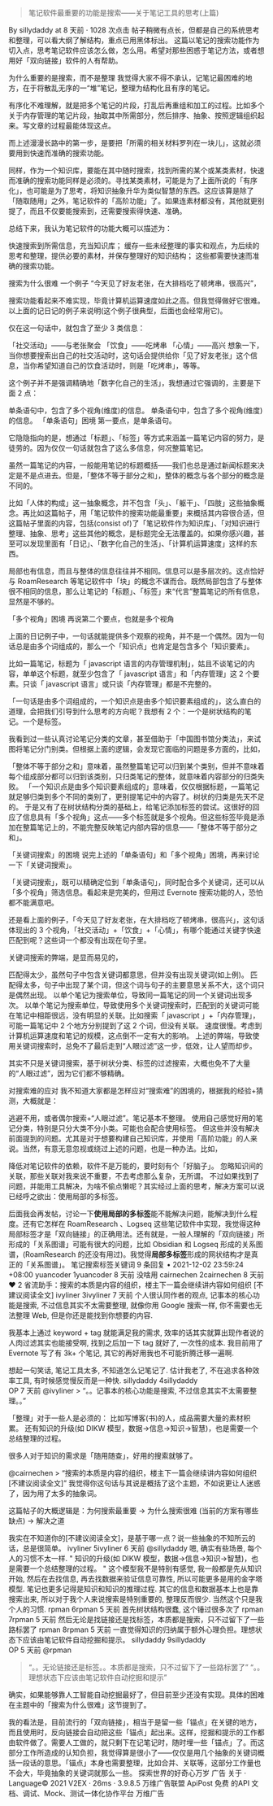 >笔记软件最重要的功能是搜索——关于笔记工具的思考(上篇)

By sillydaddy at 8 天前 · 1028 次点击
帖子稍微有点长，但都是自己的系统思考和整理，可以看大纲了解结构，重点已用黑体标出。
这篇以笔记的搜索功能作为切入点，思考笔记软件应该怎么做，怎么用。希望对那些困惑于笔记方法，或者想用好「双向链接」软件的人有帮助。

为什么重要的是搜索，而不是整理
我觉得大家不得不承认，记笔记最困难的地方，在于将散乱无序的一“堆”笔记，整理为结构化且有序的笔记。

有序化不难理解，就是把多个笔记的片段，打乱后再重组和加工的过程。比如多个关于内存管理的笔记片段，抽取其中所需部分，然后排序、抽象、按照逻辑组织起来。写文章的过程最能体现这点。

而上述漫漫长路中的第一步，是要把「所需的相关材料罗列在一块儿」，这就必须要用到快速而准确的搜索功能。

同样，作为一个知识库，要能在其中随时搜索，找到所需的某个或某类素材，快速而准确的搜索功能同样是必须的。寻找某类素材，可能是为了上面所说的「有序化」，也可能是为了思考，将知识抽象升华为类似智慧的东西。这应该算是除了「随取随用」之外，笔记软件的「高阶功能」了。如果连素材都没有，其他就更别提了，而且不仅要能搜索到，还需要搜索得快速、准确。

总结下来，我认为笔记软件的功能大概可以描述为：

快速搜索到所需信息，充当知识库；
缓存一些未经整理的事实和观点，为后续的思考和整理，提供必要的素材，并保存整理好的知识结构；
这些都需要快速而准确的搜索功能。

搜索为什么很难
一个例子
“今天见了好友老张，在大排档吃了顿烤串，很高兴”，

搜索功能看起来不难实现，毕竟计算机运算速度如此之高。但我觉得做好它很难。 以上面的记日记的例子来说明(这个例子很典型，后面也会经常用它)。

仅在这一句话中，就包含了至少 3 类信息：

「社交活动」——与老张聚会
「饮食」——吃烤串
「心情」——高兴
想象一下，当你想要搜索出自己的社交活动时，这句话会提供给你「见了好友老张」这个信息，当你希望知道自己的饮食活动时，则是「吃烤串」，等等。

这个例子并不是强调精确地「数字化自己的生活」，我想通过它强调的，主要是下面 2 点：

单条语句中，包含了多个视角(维度)的信息。
单条语句中，包含了多个视角(维度)的信息。
「单条语句」困境
第一要点，是单条语句。

它隐隐指向的是，想通过「标题」、「标签」等方式来涵盖一篇笔记内容的努力，是徒劳的。因为仅仅一句话就包含了这么多信息，何况整篇笔记。

虽然一篇笔记的内容，一般能用笔记的标题概括——我们也总是通过新闻标题来决定是不是点进去。但是，「整体不等于部分之和」，整体的概念与各个部分的概念是不同的。

比如「人体的构成」这一抽象概念，并不包含「头」、「躯干」、「四肢」这些抽象概念。再比如这篇帖子，用「笔记软件的搜索功能最重要」来概括其内容很合适，但这篇帖子里面的内容，包括(consist of)了「笔记软件作为知识库」、「对知识进行整理、抽象、思考」这些其他的概念，是标题完全无法覆盖的。如果你感兴趣，甚至可以发现里面有「日记」、「数字化自己的生活」、「计算机运算速度」这样的东西。

局部也有信息，而且与整体的信息往往并不相同。信息可以是多层次的。这点恰好与 RoamResearch 等笔记软件中「块」的概念不谋而合。既然局部包含了与整体很不相同的信息，那么让笔记的「标题」、「标签」来“代言”整篇笔记的所有信息，显然是不够的。

「多个视角」困境
再说第二个要点，也就是多个视角

上面的日记例子中，一句话就能提供多个观察的视角，并不是一个偶然。因为一句话总是由多个词组成的，那么一个「知识点」也肯定是包含多个「知识要素」。

比如一篇笔记，标题为「 javascript 语言的内存管理机制」，姑且不谈笔记的内容，单单这个标题，就至少包含了「 javascript 语言」和「内存管理」这 2 个要素。只谈「 javascript 语言」或只谈「内存管理」都是不完整的。

「一句话是由多个词组成的，一个知识点是由多个知识要素组成的」，这么直白的道理，会把我们引导到什么思考的方向呢？我想有 2 个：一个是树状结构的笔记。一个是标签。

我看到过一些认真讨论笔记分类的文章，甚至借助于「中国图书馆分类法」，来试图将笔记分门别类。但根据上面的逻辑，会发现它面临的问题是多方面的，比如，

「整体不等于部分之和」意味着，虽然整篇笔记可以归到某个类别，但并不意味着每个组成部分都可以归到该类别，只归类笔记的整体，就意味着内容部分的归类失败。
「一个知识点是由多个知识要素组成的」意味着，仅仅根据标题，一篇笔记就足够归类到多个不同的类别了，更别提笔记中的内容了。树状的归类是先天不足的。
于是又有了在树状结构分类的基础上，给笔记添加标签的尝试。这很好的回应了信息具有「多个视角」这点——多个标签就是多个视角。但这些标签毕竟是添加在整篇笔记上的，不能完整反映笔记内部内容的信息——「整体不等于部分之和」。

「关键词搜索」的困境
说完上述的「单条语句」和「多个视角」困境，再来讨论一下「关键词搜索」。

「关键词搜索」，既可以精确定位到「单条语句」，同时配合多个关键词，还可以从「多个视角」筛选信息。看起来是完美的，但用过 Evernote 搜索功能的人，恐怕都不能满意吧。

还是看上面的例子，「今天见了好友老张，在大排档吃了顿烤串，很高兴」，这句话体现出的 3 个视角，「社交活动」+「饮食」+「心情」，有哪个能通过关键字快速匹配到呢？这些词一个都没有出现在句子里。

关键词搜索的弊端，是显而易见的，

匹配得太少，虽然句子中包含关键词都意思，但并没有出现关键词(如上例)。
匹配得太多，句子中出现了某个词，但这个词与句子的主要意思关系不大，这个词只是偶然出现。
以单个笔记为搜索单位，导致同一篇笔记的同一个关键词出现多次。
以单个笔记为搜索单位，导致使用多个关键词搜索时，匹配到的关键词可能在笔记中相距很远，没有明显的关联。比如搜索「 javascript 」+「内存管理」，可能一篇笔记中 2 个地方分别提到了这 2 个词，但没有关联。
速度很慢。考虑到计算机运算速度和笔记的规模，这点倒不一定有大的影响。
上述的弊端，导致使用关键词搜索时，总免不了最后走到“人眼过滤”这一步，低效，让人望而却步。

其实不只是关键词搜索，基于树状分类、标签的过滤搜索，大概也免不了大量的“人眼过滤”，因为它们都不够精确。

对搜索难的应对
我不知道大家都是怎样应对“搜索难”的困境的，根据我的经验+猜测，大概就是：

逃避不用，或者偶尔搜索+“人眼过滤”。笔记基本不整理。
使用自己感觉好用的笔记分类，特别是只分大类不分小类。可能也会配合使用标签。
但这些并没有解决前面提到的问题。尤其是对于想要构建自己知识库，并使用「高阶功能」的人来说。当然，有意无意忽视或绕过上述的问题，也是一种办法。比如，

降低对笔记软件的依赖，软件不是万能的，要时刻有个「好脑子」。
忽略知识间的关联，那些关联对我来说不重要，不去考虑那么复杂，无所谓。
不过如果找到了问题，并能用工具解决，为啥不偷点懒呢？其实经过上面的思考，解决方案可以说已经呼之欲出：使用局部的多标签。

后面我会再发帖，讨论一下**使用局部的多标签**能不能解决问题，能解决到什么程度。还有它怎样在 RoamResearch 、Logseq 这些笔记软件中实现，我觉得这种局部标签才是「双向链接」的正确用法。还有就是，一般人理解的「双向链接」所形成的「关系图谱」可能有很大的问题，比如 Obsidian 和 Logseq 形成的关系图谱，(RoamResearch 的还没有用过)。我觉得**局部多标签**形成的网状结构才是真正的「关系图谱」。
 笔记搜索标签关键词
9 条回复  •  2021-12-02 23:59:24 +08:00
yuancoder		   1yuancoder      8 天前
没啥用
cairnechen		   2cairnechen      8 天前   ❤️ 2
省流助手：搜索的本质是内容的组织，楼主下一篇会继续讲内容如何组织 [不建议阅读全文]
ivyliner		   3ivyliner      7 天前
个人很认同作者的观点, 记事本的核心功能是搜索, 不过信息其实不太需要整理, 就像你用 Google 搜索一样, 你不需要也无法整理 Web, 但是你还是能找到你想要的内容.

我基本上通过 keyword + tag 就能满足我的需求, 效率的话其实就算出现作者说的人肉过滤其实也能接受啊, 找到之后加一下 tag 就好了, 一次性的成本.
我目前用了 Evernote 写了有 3k+ 个笔记, 其它的再好用我也不可能折腾迁移一遍啊.

想起一句笑话, 笔记工具太多, 不知道怎么记笔记了.
估计我老了, 不在追求各种效率工具, 有时候感觉慢反而是一种快.
sillydaddy		   4sillydaddy   
OP
   7 天前
@ivyliner > “。。记事本的核心功能是搜索, 不过信息其实不太需要整理。。”

「整理」对于一些人是必须的：
比如写博客(书)的人，成品需要大量的素材积累。
还有知识的升级(如 DIKW 模型，数据->信息->知识->智慧)，也是需要一个总结整理的过程。

很多人对于知识的需求是「随用随查」，好用的搜索就够了。


@cairnechen > “搜索的本质是内容的组织，楼主下一篇会继续讲内容如何组织[不建议阅读全文]”
我觉得你这句话与其说是概括了这个主题，不如说更让人迷惑了，因为用了太多的抽象词。

这篇帖子的大概逻辑是：为何搜索最重要 -> 为什么搜索很难 (当前的方案有哪些缺点) -> 解决之道

我实在不知道你的[不建议阅读全文]，是基于哪一点？说一些抽象的不知所云的话，总是很简单。
ivyliner		   5ivyliner      6 天前
@sillydaddy 嗯, 确实有些场景, 每个人的习惯不太一样.
" 知识的升级(如 DIKW 模型，数据->信息->知识->智慧)，也是需要一个总结整理的过程。 "
这个模型我不是特别有感觉, 我一般都是先从知识开始, 然后在去找信息, 再去找数据来验证信息可靠性,
所以可能更多是用的金字塔模型. 笔记也更多记得是知识和知识的推理过程. 其它的信息和数据基本上也是靠搜索出来, 所以对于我个人来说搜索是特别重要的, 整理反而很少.
当然这个只是我个人的习惯.
rpman		   6rpman      5 天前
首先树状结构很蠢, 这个锤过很多次了
rpman		   7rpman      5 天前
然后无论是找链接还是找标签，本质都是搜索，只不过留下了一些路标罢了
rpman		   8rpman      5 天前
一直觉得知识的归纳属于额外心理负担。理想状态下应该由笔记软件自动挖掘和提示。
sillydaddy		   9sillydaddy   
OP
   5 天前
@rpman
> “。。无论链接还是标签。。本质都是搜索，只不过留下了一些路标罢了”
> “。。理想状态下应该由笔记软件自动挖掘和提示”

确实，如果能够靠人工智能自动挖掘最好了，但目前至少还没有实现。具体的困难在主题中的「搜索为什么很难」这节提到了。

我的看法是，目前流行的「双向链接」，相当于是留一些「锚点」在关键的地方，而且使用时，反向链接会自动把这些「锚点」起出来。这样，挖掘和提示的工作都由软件做了。需要人工做的，就只剩下在记笔记时，随时埋一些「锚点」了。而这部分工作所造成的认知负担，我觉得算是很小了——仅仅是用几个抽象的关键词概括一段话的意思。「锚点」本身也需要整理，比如合并、关联等，这部分工作量也不会大，毕竟抽象的关键词就那么一些。
探索世界的好奇心万岁
广告
关于  ·  Language© 2021 V2EX · 26ms · 3.9.8.5
万维广告联盟
ApiPost 免费 的API 文档、调试、Mock、测试一体化协作平台
万维广告